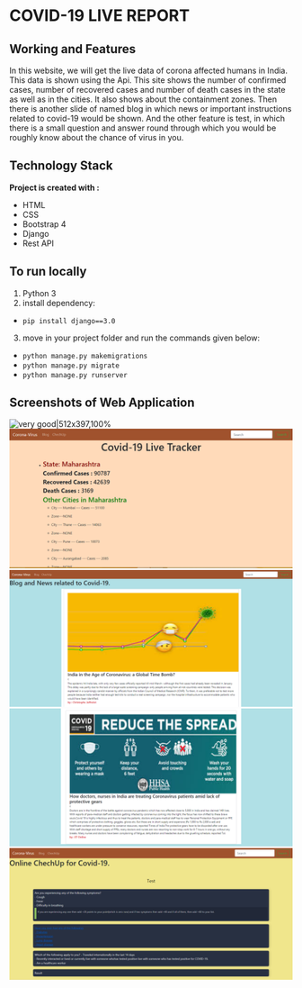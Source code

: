 # COVID-19 LIVE REPORT

## Working and Features

In this website, we will get the live data of corona affected humans in India. This data is shown using the Api. This site shows the number of confirmed cases, number of recovered cases and number of death cases in the state as well as in the cities. It also shows about the containment zones. Then there is another slide of named blog in which news or important instructions related to covid-19 would be shown. And the other feature is test, in which there is a small question and answer round through which you would be roughly know about the chance of virus in you.

## Technology Stack

**Project is created with :**
* HTML
* CSS
* Bootstrap 4
* Django
* Rest API

## To run locally

1. Python 3
2. install dependency:
*    `pip install django==3.0`
3. move in your project folder and run the commands given below:
*    `python manage.py makemigrations`
*    `python manage.py migrate`
*    `python manage.py runserver`

## Screenshots of Web Application

![very good|512x397,100%](//assets-meta-cdck-prod-meta.s3.dualstack.us-west-1.amazonaws.com/original/3X/0/3/03741c9f3eafd7fc8ccd791a6971a2c0d52783e4.jpg)
![very good|512x397,20%](/lasthope/static/corona1.PNG)
![](/lasthope/static/corona2.PNG)
![](/lasthope/static/corona3.PNG)
![](/lasthope/static/corona44.PNG)
